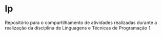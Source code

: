 # lp

Repositório para o compartilhamento de atividades realizadas durante a realização da disciplina de Linguagens e Técnicas de Programação 1.

